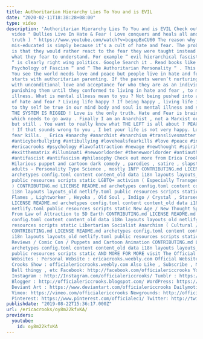 ```yaml
---
title: Authoritarian Hierarchy Lies To You and is EVIL
date: "2020-02-11T18:38:28+08:00"
type: video
description: 'Authoritarian Hierarchy Lies To You and is EVIL Check out the previous
  video " Bullies Live In Hate & Fear ( Love conquers and heals all and is the only
  truth ) " https://www.youtube.com/watch?v=bcgxpBxCU60 The reason why the right are
  mis-educated is simply because it’s a cult of hate and fear. The problem with reactionaries
  is that they would rather react to the fear they were taught instead of learning
  what they fear to understand. For example “ evil hierarchical fascist authoritarian
  “ is clearly right wing politics. Google Search it . Read books like “ The Mass
  Psychology of Fascism “ and “ The Authoritarian Personality “ . This system is rigged.
  You see the world needs love and peace but people live in hate and fear. It all
  starts with authoritarian parenting. If the parents weren’t nurturing their kids
  with unconditional love and acceptance for who they are as an individual and instead
  punishing them until they conformed to living in hate and fear , to me that’s mental
  illness. What is mental illness mean to you ? Not being pushed into a play-doh mold
  of hate and fear ? Living life happy ? If being happy , living life in love and
  to thy self be true in our mind body and soul is mental illness and sinful … THEN
  THE SYSTEM IS RIGGED ! Love is the only truth. Hate and Fear is brainwashing hell
  which needs to go away . Finally I am an Anarchist , not a Marxist or liberal …
  but still . You want to really know what THE LEFT is all about ? PEACE ON EARTH
  ! If that sounds wrong to you , I bet your life is not very happy. Love heals ,
  fear kills. _ Erica #anarchy #anarchist #anarchism #translivesmatter #trans #transgender
  #anticyberbullying #antibullying #lovehealsfearkills #love #peace #infp #infps #lightworker
  #ericacrooks #psychology #lawofattraction #newage #newthought #spirituality #5DEarth
  #exitthematrix #illuminati #newworldorder #thenewworldorder #antiauthoritarian #antifa
  #antifascist #antifascism #philosophy Check out more from Erica Crooks ( me ) -
  Hilarious puppet and cartoon dark comedy , parodies , satire , slapstick humor for
  adults - Personality Type Science , mostly INFP CONTRIBUTING.md LICENSE README.md
  archetypes config.toml content content_old data i18n layouts layouts_old netlify.toml
  public resources scripts static LGBTQ+ activism ( Especially Transgender Lesbians
  ) CONTRIBUTING.md LICENSE README.md archetypes config.toml content content_old data
  i18n layouts layouts_old netlify.toml public resources scripts static Empath : Twin
  Flames , Lightworker , Heyoka , Old Soul , Indigo / Crystal , Starseeds CONTRIBUTING.md
  LICENSE README.md archetypes config.toml content content_old data i18n layouts layouts_old
  netlify.toml public resources scripts static New Age / New Thought Spirituality
  From Law of Attraction to 5D Earth CONTRIBUTING.md LICENSE README.md archetypes
  config.toml content content_old data i18n layouts layouts_old netlify.toml public
  resources scripts static Libertarian Socialist Anarchism ( Cultural / Pacifism )
  CONTRIBUTING.md LICENSE README.md archetypes config.toml content content_old data
  i18n layouts layouts_old netlify.toml public resources scripts static Pop Culture
  Reviews / Comic Con / Puppets and Cartoon Animation CONTRIBUTING.md LICENSE README.md
  archetypes config.toml content content_old data i18n layouts layouts_old netlify.toml
  public resources scripts static AND MORE FOR MORE visit The Official Erica Crooks
  Websites : Personal Website : ericacrooks.weebly.com Official Website for The Erica
  Crooks Show : officialericcrooks.weebly.com Also Like , Subscribe , Notification
  Bell thingy , etc Facebook: http://facebook.com/officialericcrooks YouTube : http://youtube.com/user/officialericcrooks
  Instagram : http://Instagram.com/officialericcrooks/ Tumblr : https://officialericcrooks.tumblr.com/
  Blogger : http://officialericcrooks.blogspot.com/ WordPress: https://officialericcrooks.wordpress.com
  Deviant Art : https://www.deviantart.com/officialericcrooks Dailymotion : http://www.dailymotion.com/user/officialericcrooks/1
  Vimeo: https://vimeo.com/officialericcrooks Newgrounds: http://officialericcrooks.newgrounds.com
  Pinterest: https://www.pinterest.com/officialec1/ Twitter: http://twitter.com/crooks_erica'
publishdate: "2019-08-22T15:36:17.000Z"
url: /ericacrooks/oy8m22kfxKA/
providers:
  youtube:
    id: oy8m22kfxKA
---
```

